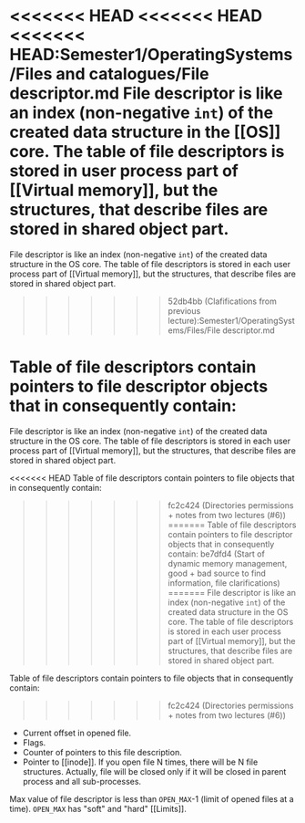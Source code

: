 <<<<<<< HEAD
<<<<<<< HEAD
<<<<<<< HEAD:Semester1/OperatingSystems/Files and catalogues/File descriptor.md
File descriptor is like an index (non-negative `int`) of the created data structure in the [[OS]] core. The table of file descriptors is stored in user process part of [[Virtual memory]], but the structures, that describe files are stored in shared object part. 
=======
File descriptor is like an index (non-negative `int`) of the created data structure in the OS core. The table of file descriptors is stored in each user process part of [[Virtual memory]], but the structures, that describe files are stored in shared object part.
>>>>>>> 52db4bb (Clafifications from previous lecture):Semester1/OperatingSystems/Files/File descriptor.md

Table of file descriptors contain pointers to file descriptor objects that in consequently contain:
=======
File descriptor is like an index (non-negative `int`) of the created data structure in the OS core. The table of file descriptors is stored in each user process part of [[Virtual memory]], but the structures, that describe files are stored in shared object part.

<<<<<<< HEAD
Table of file descriptors contain pointers to file objects that in consequently contain:
>>>>>>> fc2c424 (Directories permissions + notes from two lectures (#6))
=======
Table of file descriptors contain pointers to file descriptor objects that in consequently contain:
>>>>>>> be7dfd4 (Start of dynamic memory management, good + bad source to find information, file clarifications)
=======
File descriptor is like an index (non-negative `int`) of the created data structure in the OS core. The table of file descriptors is stored in each user process part of [[Virtual memory]], but the structures, that describe files are stored in shared object part.

Table of file descriptors contain pointers to file objects that in consequently contain:
>>>>>>> fc2c424 (Directories permissions + notes from two lectures (#6))
* Current offset in opened file.
* Flags.
* Counter of pointers to this file description.
* Pointer to [[inode]].
If you open file N times, there will be N file structures.
Actually, file will be closed only if it will be closed in parent process and all sub-processes.

Max value of file descriptor is less than `OPEN_MAX`-1 (limit of opened files at a time). `OPEN_MAX` has "soft" and "hard" [[Limits]].